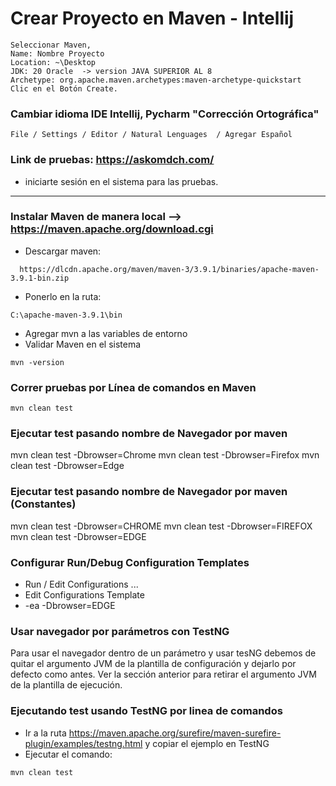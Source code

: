 # Crear Proyecto en Maven - Intellij
```
Seleccionar Maven, 
Name: Nombre Proyecto
Location: ~\Desktop
JDK: 20 Oracle  -> version JAVA SUPERIOR AL 8
Archetype: org.apache.maven.archetypes:maven-archetype-quickstart
Clic en el Botón Create.
```

### Cambiar idioma IDE Intellij, Pycharm "Corrección Ortográfica"
```
File / Settings / Editor / Natural Lenguages  / Agregar Español
```

### Link de pruebas: https://askomdch.com/
- iniciarte sesión en el sistema para las pruebas.

---------------------------------------------------

### Instalar Maven de manera local --> https://maven.apache.org/download.cgi
* Descargar maven:
```
  https://dlcdn.apache.org/maven/maven-3/3.9.1/binaries/apache-maven-3.9.1-bin.zip
```
* Ponerlo en la ruta: 
```
C:\apache-maven-3.9.1\bin
```
* Agregar mvn a las variables de entorno
* Validar Maven en el sistema
```
mvn -version
```

### Correr pruebas por Línea de comandos en Maven
```
mvn clean test
```

### Ejecutar test pasando nombre de Navegador por maven
mvn clean test -Dbrowser=Chrome
mvn clean test -Dbrowser=Firefox
mvn clean test -Dbrowser=Edge


### Ejecutar test pasando nombre de Navegador por maven (Constantes)
mvn clean test -Dbrowser=CHROME
mvn clean test -Dbrowser=FIREFOX
mvn clean test -Dbrowser=EDGE


### Configurar Run/Debug Configuration Templates
* Run / Edit Configurations ...
* Edit Configurations Template
* -ea -Dbrowser=EDGE


### Usar navegador por parámetros con TestNG
Para usar el navegador dentro de un parámetro y usar tesNG 
debemos de quitar el argumento JVM de la plantilla de 
configuración y dejarlo por defecto como antes. 
Ver la sección anterior para retirar el argumento JVM de la plantilla de ejecución.

### Ejecutando test usando TestNG por linea de comandos
* Ir a la ruta https://maven.apache.org/surefire/maven-surefire-plugin/examples/testng.html y copiar el ejemplo en TestNG
* Ejecutar el comando:
```
mvn clean test 
```
